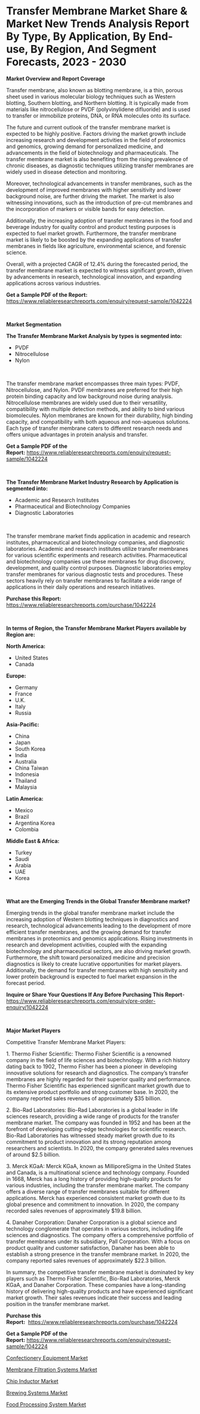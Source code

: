 <p><h1>Transfer Membrane Market Share & Market New Trends Analysis Report By Type, By Application, By End-use, By Region, And Segment Forecasts, 2023 - 2030</h1></p><p><strong>Market Overview and Report Coverage</strong></p>
<p><p>Transfer membrane, also known as blotting membrane, is a thin, porous sheet used in various molecular biology techniques such as Western blotting, Southern blotting, and Northern blotting. It is typically made from materials like nitrocellulose or PVDF (polyvinylidene difluoride) and is used to transfer or immobilize proteins, DNA, or RNA molecules onto its surface.</p><p>The future and current outlook of the transfer membrane market is expected to be highly positive. Factors driving the market growth include increasing research and development activities in the field of proteomics and genomics, growing demand for personalized medicine, and advancements in the field of biotechnology and pharmaceuticals. The transfer membrane market is also benefiting from the rising prevalence of chronic diseases, as diagnostic techniques utilizing transfer membranes are widely used in disease detection and monitoring.</p><p>Moreover, technological advancements in transfer membranes, such as the development of improved membranes with higher sensitivity and lower background noise, are further driving the market. The market is also witnessing innovations, such as the introduction of pre-cut membranes and the incorporation of markers or visible bands for easy detection.</p><p>Additionally, the increasing adoption of transfer membranes in the food and beverage industry for quality control and product testing purposes is expected to fuel market growth. Furthermore, the transfer membrane market is likely to be boosted by the expanding applications of transfer membranes in fields like agriculture, environmental science, and forensic science.</p><p>Overall, with a projected CAGR of 12.4% during the forecasted period, the transfer membrane market is expected to witness significant growth, driven by advancements in research, technological innovation, and expanding applications across various industries.</p></p>
<p><strong>Get a Sample PDF of the Report:</strong> <a href="https://www.reliableresearchreports.com/enquiry/request-sample/1042224">https://www.reliableresearchreports.com/enquiry/request-sample/1042224</a></p>
<p>&nbsp;</p>
<p><strong>Market Segmentation</strong></p>
<p><strong>The Transfer Membrane Market Analysis by types is segmented into:</strong></p>
<p><ul><li>PVDF</li><li>Nitrocellulose</li><li>Nylon</li></ul></p>
<p>&nbsp;</p>
<p><p>The transfer membrane market encompasses three main types: PVDF, Nitrocellulose, and Nylon. PVDF membranes are preferred for their high protein binding capacity and low background noise during analysis. Nitrocellulose membranes are widely used due to their versatility, compatibility with multiple detection methods, and ability to bind various biomolecules. Nylon membranes are known for their durability, high binding capacity, and compatibility with both aqueous and non-aqueous solutions. Each type of transfer membrane caters to different research needs and offers unique advantages in protein analysis and transfer.</p></p>
<p><strong>Get a Sample PDF of the Report:</strong>&nbsp;<a href="https://www.reliableresearchreports.com/enquiry/request-sample/1042224">https://www.reliableresearchreports.com/enquiry/request-sample/1042224</a></p>
<p>&nbsp;</p>
<p><strong>The Transfer Membrane Market Industry Research by Application is segmented into:</strong></p>
<p><ul><li>Academic and Research Institutes</li><li>Pharmaceutical and Biotechnology Companies</li><li>Diagnostic Laboratories</li></ul></p>
<p>&nbsp;</p>
<p><p>The transfer membrane market finds application in academic and research institutes, pharmaceutical and biotechnology companies, and diagnostic laboratories. Academic and research institutes utilize transfer membranes for various scientific experiments and research activities. Pharmaceutical and biotechnology companies use these membranes for drug discovery, development, and quality control purposes. Diagnostic laboratories employ transfer membranes for various diagnostic tests and procedures. These sectors heavily rely on transfer membranes to facilitate a wide range of applications in their daily operations and research initiatives.</p></p>
<p><strong>Purchase this Report:</strong>&nbsp; <a href="https://www.reliableresearchreports.com/purchase/1042224">https://www.reliableresearchreports.com/purchase/1042224</a></p>
<p>&nbsp;</p>
<p><strong>In terms of Region, the Transfer Membrane Market Players available by Region are:</strong></p>
<p>
    <p> <strong> North America: </strong>
        <ul>
            <li>United States</li>
            <li>Canada</li>
        </ul>
        </p> 
    <p> <strong> Europe: </strong>
        <ul>
            <li>Germany</li>
            <li>France</li>
            <li>U.K.</li>
            <li>Italy</li>
            <li>Russia</li>
        </ul>
        </p> 
    <p> <strong> Asia-Pacific: </strong>
        <ul>
            <li>China</li>
            <li>Japan</li>
            <li>South Korea</li>
            <li>India</li>
            <li>Australia</li>
            <li>China Taiwan</li>
            <li>Indonesia</li>
            <li>Thailand</li>
            <li>Malaysia</li>
        </ul>
        </p> 
    <p> <strong> Latin America: </strong>
        <ul>
            <li>Mexico</li>
            <li>Brazil</li>
            <li>Argentina Korea</li>
            <li>Colombia</li>
        </ul>
        </p> 
    <p> <strong> Middle East & Africa: </strong>
        <ul>
            <li>Turkey</li>
            <li>Saudi</li>
            <li>Arabia</li>
            <li>UAE</li>
            <li>Korea</li>
        </ul>
    </p>
    </p>
<p>&nbsp;</p>
<p><strong>What are the Emerging Trends in the Global Transfer Membrane market?</strong></p>
<p><p>Emerging trends in the global transfer membrane market include the increasing adoption of Western blotting techniques in diagnostics and research, technological advancements leading to the development of more efficient transfer membranes, and the growing demand for transfer membranes in proteomics and genomics applications. Rising investments in research and development activities, coupled with the expanding biotechnology and pharmaceutical sectors, are also driving market growth. Furthermore, the shift toward personalized medicine and precision diagnostics is likely to create lucrative opportunities for market players. Additionally, the demand for transfer membranes with high sensitivity and lower protein background is expected to fuel market expansion in the forecast period.</p></p>
<p><strong>Inquire or Share Your Questions If Any Before Purchasing This Report</strong>- <a href="https://www.reliableresearchreports.com/enquiry/pre-order-enquiry/1042224">https://www.reliableresearchreports.com/enquiry/pre-order-enquiry/1042224</a></p>
<p>&nbsp;</p>
<p><strong>Major Market Players</strong></p>
<p><p>Competitive Transfer Membrane Market Players:</p><p>1. Thermo Fisher Scientific: Thermo Fisher Scientific is a renowned company in the field of life sciences and biotechnology. With a rich history dating back to 1902, Thermo Fisher has been a pioneer in developing innovative solutions for research and diagnostics. The company’s transfer membranes are highly regarded for their superior quality and performance. Thermo Fisher Scientific has experienced significant market growth due to its extensive product portfolio and strong customer base. In 2020, the company reported sales revenues of approximately $35 billion.</p><p>2. Bio-Rad Laboratories: Bio-Rad Laboratories is a global leader in life sciences research, providing a wide range of products for the transfer membrane market. The company was founded in 1952 and has been at the forefront of developing cutting-edge technologies for scientific research. Bio-Rad Laboratories has witnessed steady market growth due to its commitment to product innovation and its strong reputation among researchers and scientists. In 2020, the company generated sales revenues of around $2.5 billion.</p><p>3. Merck KGaA: Merck KGaA, known as MilliporeSigma in the United States and Canada, is a multinational science and technology company. Founded in 1668, Merck has a long history of providing high-quality products for various industries, including the transfer membrane market. The company offers a diverse range of transfer membranes suitable for different applications. Merck has experienced consistent market growth due to its global presence and commitment to innovation. In 2020, the company recorded sales revenues of approximately $19.8 billion.</p><p>4. Danaher Corporation: Danaher Corporation is a global science and technology conglomerate that operates in various sectors, including life sciences and diagnostics. The company offers a comprehensive portfolio of transfer membranes under its subsidiary, Pall Corporation. With a focus on product quality and customer satisfaction, Danaher has been able to establish a strong presence in the transfer membrane market. In 2020, the company reported sales revenues of approximately $22.3 billion.</p><p>In summary, the competitive transfer membrane market is dominated by key players such as Thermo Fisher Scientific, Bio-Rad Laboratories, Merck KGaA, and Danaher Corporation. These companies have a long-standing history of delivering high-quality products and have experienced significant market growth. Their sales revenues indicate their success and leading position in the transfer membrane market.</p></p>
<p><strong>Purchase this Report:</strong>&nbsp;&nbsp;<a href="https://www.reliableresearchreports.com/purchase/1042224">https://www.reliableresearchreports.com/purchase/1042224</a></p>
<p></p>
<p><strong>Get a Sample PDF of the Report:</strong>&nbsp;<a href="https://www.reliableresearchreports.com/enquiry/request-sample/1042224">https://www.reliableresearchreports.com/enquiry/request-sample/1042224</a></p>
<p><p><a href="https://medium.com/@sarahcornish2022/confectionery-equipment-market-size-cagr-trends-2024-2030-b9f388ac18e0">Confectionery Equipment Market</a></p><p><a href="https://medium.com/@mariablack1944/membrane-filtration-systems-market-furnishes-information-on-market-share-market-trends-and-market-ce4c838021d2">Membrane Filtration Systems Market</a></p><p><a href="https://medium.com/@beauhagenes2023/chip-inductor-market-furnishes-information-on-market-share-market-trends-and-market-growth-b853e14b95bc">Chip Inductor Market</a></p><p><a href="https://medium.com/@carolhunter1939/brewing-systems-market-insights-into-market-cagr-market-trends-and-growth-strategies-3415f6563d6a">Brewing Systems Market</a></p><p><a href="https://medium.com/@donnakelly19891/food-processing-system-market-comprehensive-assessment-by-type-application-and-geography-962fa1359de9">Food Processing System Market</a></p></p>